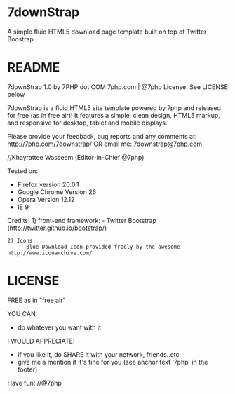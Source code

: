 7downStrap
==========

A simple fluid HTML5 download page template built on top of Twitter Boostrap


README
==========
7downStrap 1.0 by 7PHP dot COM
7php.com | @7php
License: See LICENSE below

7downStrap is a fluid HTML5 site template powered by 7php
and released for free (as in free air)! It features a simple,
clean design, HTML5 markup, and responsive for desktop, tablet and mobile displays.

Please provide your feedback, bug reports and any comments at: http://7php.com/7downstrap/
OR email me: 7downstrap@7php.com

//Khayrattee Wasseem
(Editor-in-Chief @7php)

Tested on:
- Firefox version 20.0.1
- Google Chrome Version 26
- Opera Version 12.12
- IE 9

Credits:
  	1) front-end framework:
		- Twitter Bootstrap (http://twitter.github.io/bootstrap/)

	2) Icons:
		- Blue Download Icon provided freely by the awesome http://www.iconarchive.com/


LICENSE
==========

FREE as in "free air"

YOU CAN:
- do whatever you want with it

I WOULD APPRECIATE:
- if you like it, do SHARE it with your network, friends..etc
- give me a mention if it's fine for you (see anchor text '7php' in the footer)

Have fun!
//@7php
